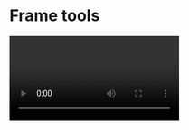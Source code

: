 # Frame tools

<Video url="https://www.youtube.com/embed/rNkUD5dboJs" />

Most of the panel real-estate in Timelord is devoted to frame-by-frame tools in Photoshop and Animate. Show or hide the tools that best support your workflow by right-clicking the panel > Customize. 

## Duration

Adjust the length of selected frames (yes, that means multiple selected frames) consistently between Ps/An.

<Screenshot 
    url="/timelord/DurationRoll.gif" 
    alt="Frame duration" 
    width="540px"
    center />

<Screenshot 
    url="/timelord/icon/frame-dur.svg" 
    alt="Frame duration" 
    toolbar />

### Frame duration 
Equivalent to dragging the end of a frame in Photoshop or SHIFT+F5 and F5 in Animate.

::: tip Shift+Click: +/- 10
For all frame duration tools, holding shift will increase or decrease by 10 frames rather than 1.
:::

<Screenshot 
    url="/timelord/icon/frame-roll.svg" 
    alt="Increase duration" 
    toolbar />

### Roll left / right

Based on the common method of editing video footage this will retain the overall length of the sequenced frames by adjusting the *edit point* between the currently selected and following frames.

::: warning Ps gotcha
Photoshop is unable to keep track of exactly how long each frame is. There is error detection when rolling an individual frame (if you attempt to roll past a single frame) but it is unable to accurately check for this when Shift+rolling. Keep an eye on the total length with rolling 10 frames at a time.
:::


## Frames

<Screenshot 
    url="/timelord/FrameTools.gif" 
    alt="Frame duration" 
    width="540px"
    center />


<Screenshot 
    url="/timelord/icon/frame-new.svg" 
    alt="Add frame" 
    toolbar />

### Add frame

Creates new blank frames after the currently selected frames. Any following frames will be pushed to make room for these new frames.

<Screenshot 
    url="/timelord/icon/frame-delete.svg" 
    alt="Delete frame" 
    toolbar />

### Delete frame

Removes the currently selected frame(s) from the timeline. Any following frames will be moved forward in time to where the deleted frame started.

<Screenshot 
    url="/timelord/icon/frame-dup.svg" 
    alt="Duplicate frame" 
    toolbar />

### Duplicate frame

Quickly create loops between matching frames. This button is [hidden by default](settings.html#customize-toolbar). Idea via [Jay Quercia](http://jayquercia.com/)

<Screenshot 
    url="/timelord/icon/frame-split.svg" 
    alt="Split frame" 
    toolbar />

### Split frame

Selected frame(s) will be split at the playhead. Following frames will not have their start time modified.

::: tip Isn’t this redundant?
This might seem like a duplicate of Photoshop's **Split at Playhead** timeline button, but Ps is unable to split when the playhead is sitting on the last exposure of a frame. This means splitting an on-2s frame into two on-1s isn't really possible.

Animate can split a frame with the **Add Keyframe** timeline button and F6, but in Timelord, the **New Frame** and **Split Frame** buttons are discrete to provide more clarity about what will happen when in the middle of the timeline.
:::

<Screenshot 
    url="/timelord/icon/frame-clear.svg" 
    alt="Clear frame" 
    toolbar />

### Clear frame

Erases all content within the currently selected frame(s) and leaves the empty frame in the timeline. Useful when paired with Split Frame or to just erase a whole frame quickly, this button saves a few steps to select all art within a layer and hit delete.

::: warning Ps playhead
In the same way Photoshop won't let you paint on a layer you can't see, it also won't let you clear a frame if the playhead is not on top of it. 
:::



## Layers

<Screenshot 
    url="/timelord/icon/layer-new.svg" 
    alt="New timeline layer" 
    toolbar />

### New timeline layer

Creates a new layer above the currently selected layer with a blank frame ready to draw. If the playhead is beyond frame 0 the new layer will contain 2 frames: one frame under the playhead and an empty frame extending up to the playhead. This enables immediate drawing.

<Screenshot 
    url="/timelord/icon/layer-dup-blank.svg" 
    alt="Duplicate blank layer" 
    toolbar />

### Duplicate blank layer

Duplicates the selected layer with cleared frames. This can often be useful to create a new layer based on the timing of frames in an existing layer (cleanup, tiedown, coloring, etc). Idea via [Taylor Jon Peters](https://tjpeters.ca/)

<Screenshot 
    url="/timelord/icon/layer-solo.svg" 
    alt="Solo layer" 
    toolbar />

### Solo

Unavailable in Animate and hidden in Photoshop.

This is primarily used for the automatic layer exporting system but is also included as a button. It is not as tightly integrated as the After Effect solo, but might help you. 

::: tip Animate soloing
When soloing layers in Animate it is possible to *add* to the solo'd layers by selecting additional layers and clicking again. You'll see some weird stuff going on with the layer names because, unlike Ae, there is nowhere to store the state of a layer's visibility so this data is stored in the layer name.

If the state of soloing becomes too unruly with all the layer renaming, Shift-click solo to reset all the layers to their original state and remove the extra layer naming.
:::

### Wait, solo is already in Photoshop?

In the Layers panel, Alt-Click a layer's eyeball to solo that layer. Tip via [JT DiMartile](https://variablemedium.com/).



## Photoshop only


<Screenshot 
    url="/timelord/icon/layer-new-video.svg" 
    alt="New video layer" 
    toolbar />

### New video layer (Ps only)

Similar to the [New layer](#new-timeline-layer) button. **Video layers** contain no frames to rearrange so what you paint is what you get. 

<Screenshot 
    url="/timelord/icon/onionskin.svg" 
    alt="Toggle onionskin" 
    toolbar />

### Toggle onionskin

Enable/disable onionskinning without diving through menus. 

Animate's onionskin toggle is not available to 3rd party developers but is available at the top of the timeline (Ctrl/CMD+Alt+O).


<Screenshot 
    url="/timelord/icon/onionskin-settings.svg" 
    alt="Toggle onionskin" 
    toolbar />

### Onionskin settings

Show the onionskin settings without diving through menus.


<Screenshot 
    url="/timelord/icon/size-double.svg" 
    alt="Toggle canvas double size" 
    toolbar />

### Toggle double size canvas

A shortcut to scale up/down the canvas and layers to double size while preserving pixelated edges. This is used if you prefer to draw with a pixelated brush at a higher resolution to make fills and clean-up easier. 

This workflow tip is from an [amazing article](https://medium.com/@joyybox/making-born-in-a-void-85e43d3376ec#b494) by Alex Grigg.

<Screenshot 
    url="/timelord/icon/frame-colors.svg" 
    alt="Frame colors" 
    toolbar />

### Frame colors 

Set the color of frames or layers for better organization. 